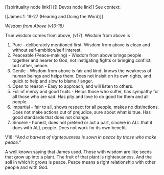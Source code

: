 [[spirituality node link]]
[[! Devos node link]]
See context:

[[James 1. 19-27 (Hearing and Doing the Word)]]

_Wisdom from Above (v13-18)_

True wisdom comes from above, (v17). Wisdom from above is

1. Pure - deliberately mentioned first. Wisdom from above is clean and without self-ambition/self interest.
2. Peaceable (Peace-making) - Wisdom from above brings people together and nearer to God, not instigating fights or bringing conflict, but rather, peace.
3. Gentle - Wisdom from above is fair and kind, knows the weakness of human beings and helps them. Does not insisit on its own rights, and quick to help and slow to blame / anger.
4. Open to reason - Easy to approach, and will listen to others.
5. Full of mercy and good fruits - Helps those who suffer, has sympathy for all those who are sad. Has pity and love to do good for them and all people.
6. Impartial - fair to all, shows respect for all people, makes no distinctions. Does not make actions out of prejudice, sure about what is true. Has good standards that does not change.
7. Sincere - honest, does not pretend or act a part, sincere in ALL that it does with ALL people. Does not work for its own benefit.

V18: “_And a harvest of righteousness is sown in peace by those who make peace.”_

A well known saying that James used. Those with wisdom are like seeds that grow up into a plant. The fruit of that plant is righteousness. And the soil in which it grows is peace. Peace means a right relationship with other people and with God.